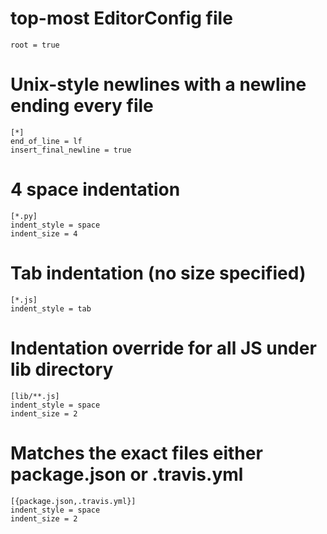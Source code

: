 # top-most EditorConfig file
```
root = true
```
# Unix-style newlines with a newline ending every file
```
[*]
end_of_line = lf
insert_final_newline = true
```
# 4 space indentation
```
[*.py]
indent_style = space
indent_size = 4
```
# Tab indentation (no size specified)
```
[*.js]
indent_style = tab
```
# Indentation override for all JS under lib directory
```
[lib/**.js]
indent_style = space
indent_size = 2
```
# Matches the exact files either package.json or .travis.yml
```
[{package.json,.travis.yml}]
indent_style = space
indent_size = 2
```

